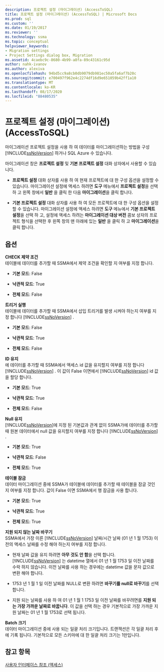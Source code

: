 ```yaml
---
description: 프로젝트 설정 (마이그레이션) (AccessToSQL)
title: 프로젝트 설정 (마이그레이션) (AccessToSQL) | Microsoft Docs
ms.prod: sql
ms.custom: ''
ms.date: 01/19/2017
ms.reviewer: ''
ms.technology: ssma
ms.topic: conceptual
helpviewer_keywords:
- Migration settings
- Project Settings dialog box, Migration
ms.assetid: 4caebc9c-8680-4b99-a8fa-89c43161c95d
author: nahk-ivanov
ms.author: alexiva
ms.openlocfilehash: 94bd5cc9a8cb0db9079db981ec50a5fa6af7b20c
ms.sourcegitcommit: e700497f962e4c2274df16d9e651059b42ff1a10
ms.translationtype: MT
ms.contentlocale: ko-KR
ms.lasthandoff: 08/17/2020
ms.locfileid: "88480535"
---
```

# <a name="project-settings-migration-accesstosql"></a>프로젝트 설정 (마이그레이션) (AccessToSQL)
마이그레이션 프로젝트 설정을 사용 하 여 데이터를 마이그레이션하는 방법을 구성 [!INCLUDE[ssNoVersion](../../includes/ssnoversion-md.md)] 하거나 SQL Azure 수 있습니다.  
  
마이그레이션 창은 **프로젝트 설정** 및 **기본 프로젝트 설정** 대화 상자에서 사용할 수 있습니다.  
  
-   **프로젝트 설정** 대화 상자를 사용 하 여 현재 프로젝트에 대 한 구성 옵션을 설정할 수 있습니다. 마이그레이션 설정에 액세스 하려면 **도구** 메뉴에서 **프로젝트 설정**을 선택 하 고 왼쪽 창에서 **일반** 을 클릭 한 다음 **마이그레이션**을 클릭 합니다.  
  
-   **기본 프로젝트 설정** 대화 상자를 사용 하 여 모든 프로젝트에 대 한 구성 옵션을 설정할 수 있습니다. 마이그레이션 설정에 액세스 하려면 **도구** 메뉴에서 **기본 프로젝트 설정**을 선택 하 고, 설정에 액세스 하려는 **마이그레이션 대상 버전** 콤보 상자의 프로젝트 형식을 선택한 후 왼쪽 창의 맨 아래에 있는 **일반** 을 클릭 하 고 **마이그레이션**을 클릭 합니다.  
  
## <a name="options"></a>옵션  
**CHECK 제약 조건**  
테이블에 데이터를 추가할 때 SSMA에서 제약 조건을 확인할 지 여부를 지정 합니다.  
  
-   **기본 모드**: False  
  
-   **낙관적 모드**: True  
  
-   **전체 모드**: False  
  
**트리거 실행**  
테이블에 데이터를 추가할 때 SSMA에서 삽입 트리거를 발생 시켜야 하는지 여부를 지정 합니다 [!INCLUDE[ssNoVersion](../../includes/ssnoversion-md.md)] .  
  
-   **기본 모드**: False  
  
-   **낙관적 모드**: True  
  
-   **전체 모드**: False  
  
**ID 유지**  
에 데이터를 추가할 때 SSMA에서 액세스 id 값을 유지할지 여부를 지정 합니다 [!INCLUDE[ssNoVersion](../../includes/ssnoversion-md.md)] . 이 값이 False 이면에서 [!INCLUDE[ssNoVersion](../../includes/ssnoversion-md.md)] id 값을 할당 합니다.  
  
-   **기본 모드**: True  
  
-   **낙관적 모드**: True  
  
-   **전체 모드**: False  
  
**Null 유지**  
[!INCLUDE[ssNoVersion](../../includes/ssnoversion-md.md)]에 지정 된 기본값과 관계 없이 SSMA가에 데이터를 추가할 때 원본 데이터에서 null 값을 유지할지 여부를 지정 합니다 [!INCLUDE[ssNoVersion](../../includes/ssnoversion-md.md)] .  
  
-   **기본 모드**: True  
  
-   **낙관적 모드**: False  
  
-   **전체 모드**: True  
  
**테이블 잠금**  
데이터 마이그레이션 중에 SSMA가 테이블에 데이터를 추가할 때 테이블을 잠글 것인지 여부를 지정 합니다. 값이 False 이면 SSMA에서 행 잠금을 사용 합니다.  
  
-   **기본 모드**: True  
  
-   **낙관적 모드**: True  
  
-   **전체 모드**: True  
  
**지원 되지 않는 날짜 바꾸기**  
SSMA에서 가장 이른 [!INCLUDE[ssNoVersion](../../includes/ssnoversion-md.md)] 날짜/시간 날짜 (01 년 1 월 1753) 이전의 액세스 날짜를 수정 해야 하는지 여부를 지정 합니다.  
  
-   현재 날짜 값을 유지 하려면 **아무 것도 안 함**을 선택 합니다. [!INCLUDE[ssNoVersion](../../includes/ssnoversion-md.md)] 는 datetime 열에서 01 년 1 월 1753 일 이전 날짜를 수락 하지 않습니다. 이전 날짜를 사용 하는 경우에는 datetime 값을 문자 값으로 변환 해야 합니다.  
  
-   1753 년 1 월 1 일 이전 날짜를 NULL로 변환 하려면 **바꾸기를 null로 바꾸기**를 선택 합니다.  
  
-   지원 되는 날짜를 사용 하 여 01 년 1 월 1 1753 일 이전 날짜를 바꾸려면를 **지원 되는 가장 가까운 날짜로 바꿉니다**. 이 값을 선택 하는 경우 기본적으로 가장 가까운 지원 날짜는 01 년 1 월 1753로 선택 됩니다.  
  
**Batch 크기**  
데이터 마이그레이션 중에 사용 되는 일괄 처리 크기입니다. 트랜잭션은 각 일괄 처리 후에 기록 됩니다. 기본적으로 모든 스키마에 대 한 일괄 처리 크기는 1만입니다.  
  
## <a name="see-also"></a>참고 항목  
[사용자 인터페이스 참조 (액세스)](https://msdn.microsoft.com/af24c303-4a41-449b-9c86-d6558a97e839)  
  
